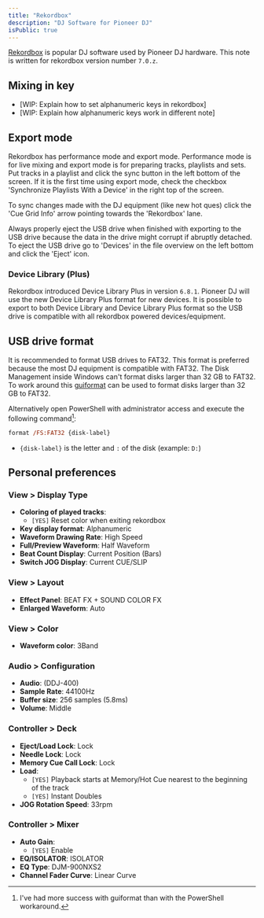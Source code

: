 ```yaml
---
title: "Rekordbox"
description: "DJ Software for Pioneer DJ"
isPublic: true
---
```


[Rekordbox](https://rekordbox.com) is popular DJ software used by Pioneer DJ
hardware. This note is written for rekordbox version number `7.0.z`.

## Mixing in key
* [WIP: Explain how to set alphanumeric keys in rekordbox]
* [WIP: Explain how alphanumeric keys work in different note]

## Export mode
Rekordbox has performance mode and export mode. Performance mode is for live
mixing and export mode is for preparing tracks, playlists and sets. Put tracks
in a playlist and click the sync button in the left bottom of the screen. If it
is the first time using export mode, check the checkbox 'Synchronize Playlists
With a Device' in the right top of the screen.

To sync changes made with the DJ equipment (like new hot ques) click the 'Cue
Grid Info' arrow pointing towards the 'Rekordbox' lane.

Always properly eject the USB drive when finished with exporting to the USB
drive because the data in the drive might corrupt if abruptly detached. To eject
the USB drive go to 'Devices' in the file overview on the left bottom and click
the 'Eject' icon.

### Device Library (Plus)
Rekordbox introduced Device Library Plus in version `6.8.1`. Pioneer DJ will use
the new Device Library Plus format for new devices. It is possible to export
to both Device Library and Device Library Plus format so the USB drive is
compatible with all rekordbox powered devices/equipment.

## USB drive format
It is recommended to format USB drives to FAT32. This format is preferred
because the most DJ equipment is compatible with FAT32. The Disk Management
inside Windows can't format disks larger than 32 GB to FAT32. To work around
this [guiformat](http://ridgecrop.co.uk/index.htm?guiformat.htm) can be used to
format disks larger than 32 GB to FAT32.

Alternatively open PowerShell with administrator access and execute the
following command[^1]:

[^1]: I've had more success with guiformat than with the PowerShell workaround.

```ps
format /FS:FAT32 {disk-label}
```

* `{disk-label}` is the letter and `:` of the disk (example: `D:`)

## Personal preferences
### View > Display Type
* **Coloring of played tracks**:
  * `[YES]` Reset color when exiting rekordbox
* **Key display format**:
  Alphanumeric
* **Waveform Drawing Rate**:
  High Speed
* **Full/Preview Waveform**:
  Half Waveform
* **Beat Count Display**:
  Current Position (Bars)
* **Switch JOG Display**:
  Current CUE/SLIP

### View > Layout
* **Effect Panel**:
  BEAT FX + SOUND COLOR FX
* **Enlarged Waveform**:
  Auto

### View > Color
* **Waveform color**:
  3Band

### Audio > Configuration
* **Audio**:
  (DDJ-400)
* **Sample Rate**:
  44100Hz
* **Buffer size**:
  256 samples (5.8ms)
* **Volume**:
  Middle

### Controller > Deck
* **Eject/Load Lock**:
  Lock
* **Needle Lock**:
  Lock
* **Memory Cue Call Lock**:
  Lock
* **Load**:
  * `[YES]` Playback starts at Memory/Hot Cue nearest to the beginning of the track
  * `[YES]` Instant Doubles
* **JOG Rotation Speed**:
  33rpm

### Controller > Mixer
* **Auto Gain**:
  * `[YES]` Enable
* **EQ/ISOLATOR**:
  ISOLATOR
* **EQ Type**:
  DJM-900NXS2
* **Channel Fader Curve**:
  Linear Curve
